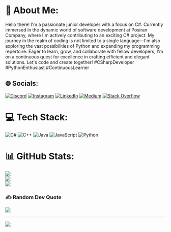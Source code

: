 # 💫 About Me:
Hello there! I'm a passionate junior developer with a focus on C#. Currently immersed in the dynamic world of software development at Posiran Company, where I'm actively contributing to an exciting C# project. My journey in the realm of coding is not limited to a single language—I'm also exploring the vast possibilities of Python and expanding my programming repertoire. Eager to learn, grow, and collaborate with fellow developers, I'm on a continuous quest for excellence in crafting efficient and elegant solutions. Let's code and create together! #CSharpDeveloper #PythonEnthusiast #ContinuousLearner


## 🌐 Socials:
[![Discord](https://img.shields.io/badge/Discord-%237289DA.svg?logo=discord&logoColor=white)](https://discord.gg/https://discordapp.com/users/760015310605516820) [![Instagram](https://img.shields.io/badge/Instagram-%23E4405F.svg?logo=Instagram&logoColor=white)](https://instagram.com/amirzare_zh) [![LinkedIn](https://img.shields.io/badge/LinkedIn-%230077B5.svg?logo=linkedin&logoColor=white)](https://linkedin.com/in/amirhosseinzareha) [![Medium](https://img.shields.io/badge/Medium-12100E?logo=medium&logoColor=white)](https://medium.com/@@zare20212021) [![Stack Overflow](https://img.shields.io/badge/-Stackoverflow-FE7A16?logo=stack-overflow&logoColor=white)](https://stackoverflow.com/users/23248653) 

# 💻 Tech Stack:
![C#](https://img.shields.io/badge/c%23-%23239120.svg?style=flat-square&logo=csharp&logoColor=white) ![C++](https://img.shields.io/badge/c++-%2300599C.svg?style=flat-square&logo=c%2B%2B&logoColor=white) ![Java](https://img.shields.io/badge/java-%23ED8B00.svg?style=flat-square&logo=openjdk&logoColor=white) ![JavaScript](https://img.shields.io/badge/javascript-%23323330.svg?style=flat-square&logo=javascript&logoColor=%23F7DF1E) ![Python](https://img.shields.io/badge/python-3670A0?style=flat-square&logo=python&logoColor=ffdd54)
# 📊 GitHub Stats:
![](https://github-readme-stats.vercel.app/api?username=Amirhossein-zare&theme=buefy&hide_border=false&include_all_commits=true&count_private=true)<br/>
![](https://github-readme-streak-stats.herokuapp.com/?user=Amirhossein-zare&theme=buefy&hide_border=false)<br/>
![](https://github-readme-stats.vercel.app/api/top-langs/?username=Amirhossein-zare&theme=buefy&hide_border=false&include_all_commits=true&count_private=true&layout=compact)

### ✍️ Random Dev Quote
![](https://quotes-github-readme.vercel.app/api?type=horizontal&theme=tokyonight)

---
[![](https://visitcount.itsvg.in/api?id=Amirhossein-zare&icon=2&color=2)](https://visitcount.itsvg.in)

<!-- Proudly created with GPRM ( https://gprm.itsvg.in ) -->
